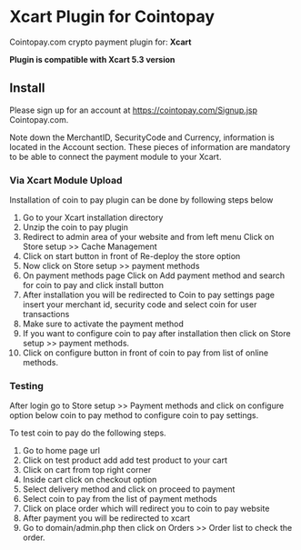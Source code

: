 # Xcart Plugin for Cointopay

Cointopay.com crypto payment plugin for: **Xcart**

**Plugin is compatible with Xcart 5.3 version**

## Install

Please sign up for an account at <https://cointopay.com/Signup.jsp> Cointopay.com.

Note down the MerchantID, SecurityCode and Currency, information is located in the Account section. These pieces of information are mandatory to be able to connect the payment module to your Xcart.

### Via Xcart Module Upload

Installation of coin to pay plugin can be done by following steps below

1) Go to your Xcart installation directory
2) Unzip the coin to pay plugin 
3) Redirect to admin area of your website and from left menu Click on Store setup >> Cache Management  
4) Click on start button in front of Re-deploy the store option
5) Now click on Store setup >> payment methods
6) On payment methods page Click on Add payment method and search for coin to pay and click install button
7) After installation you will be redirected to Coin to pay settings page insert your merchant id, security code and select coin for user transactions
8) Make sure to activate the payment method
9) If you want to configure coin to pay after installation then click on Store setup >> payment methods.
10) Click on configure button in front of coin to pay from list of online methods.


### Testing

After login go to Store setup >> Payment methods and click on configure option below coin to pay method to configure coin to pay settings.

To test coin to pay do the following steps.
1) Go to home page url
2) Click on test product add add test product to your cart
3) Click on cart  from top right corner 
4) Inside cart click on checkout option 
5) Select delivery method and click on proceed to payment 
6) Select coin to pay from the list of payment methods 
7) Click on place order which will redirect you to coin to pay website
8) After payment you will be redirected to xcart
9) Go to domain/admin.php then click on Orders >> Order list to check the order.
